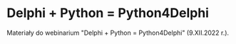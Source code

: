 # Delphi + Python = Python4Delphi
Materiały do webinarium "Delphi + Python = Python4Delphi" (9.XII.2022 r.).

